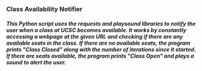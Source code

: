 ### Class Availability Notifier
##### This Python script uses the requests and playsound libraries to notify the user when a class at UCSC becomes available. It works by constantly accessing a webpage at the given URL and checking if there are any available seats in the class. If there are no available seats, the program prints "Class Closed" along with the number of iterations since it started. If there are seats available, the program prints "Class Open" and plays a sound to alert the user.
